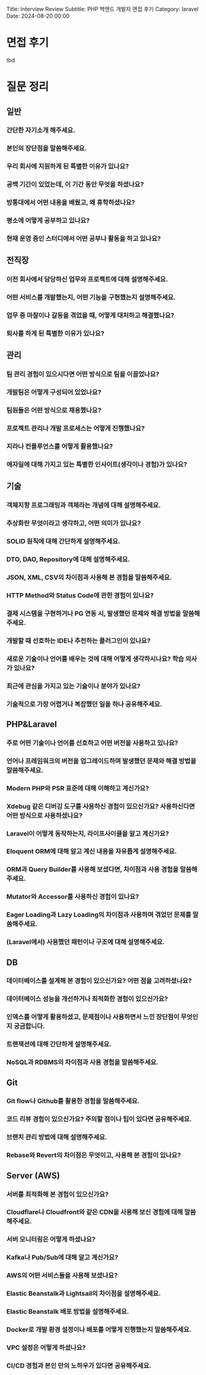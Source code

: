 Title: Interview Review
Subtitle: PHP 백엔드 개발자 면접 후기
Category: laravel
Date: 2024-08-20 00:00

# 면접 후기

tbd

# 질문 정리

## 일반
### 간단한 자기소개 해주세요.
### 본인의 장단점을 말씀해주세요.
### 우리 회사에 지원하게 된 특별한 이유가 있나요?
### 공백 기간이 있었는데, 이 기간 동안 무엇을 하셨나요? 
### 방통대에서 어떤 내용을 배웠고, 왜 휴학하셨나요? 
### 평소에 어떻게 공부하고 있나요?
### 현재 운영 중인 스터디에서 어떤 공부나 활동을 하고 있나요?

## 전직장
### 이전 회사에서 담당하신 업무와 프로젝트에 대해 설명해주세요.
### 어떤 서비스를 개발했는지, 어떤 기능을 구현했는지 설명해주세요.
### 업무 중 마찰이나 갈등을 겪었을 때, 어떻게 대처하고 해결했나요?
### 퇴사를 하게 된 특별한 이유가 있나요?

## 관리
### 팀 관리 경험이 있으시다면 어떤 방식으로 팀을 이끌었나요?
### 개발팀은 어떻게 구성되어 있었나요?
### 팀원들은 어떤 방식으로 채용했나요?
### 프로젝트 관리나 개발 프로세스는 어떻게 진행했나요?
### 지라나 컨플루언스를 어떻게 활용했나요?
### 애자일에 대해 가지고 있는 특별한 인사이트(생각이나 경험)가 있나요?

## 기술
### 객체지향 프로그래밍과 객체라는 개념에 대해 설명해주세요.
### 추상화란 무엇이라고 생각하고, 어떤 의미가 있나요?
### SOLID 원칙에 대해 간단하게 설명해주세요.
### DTO, DAO, Repository에 대해 설명해주세요.
### JSON, XML, CSV의 차이점과 사용해 본 경험을 말씀해주세요. 
### HTTP Method와 Status Code에 관한 경험이 있나요?
### 결제 시스템을 구현하거나 PG 연동 시, 발생했던 문제와 해결 방법을 말씀해주세요.
### 개발할 때 선호하는 IDE나 추천하는 플러그인이 있나요?
### 새로운 기술이나 언어를 배우는 것에 대해 어떻게 생각하시나요? 학습 의사가 있나요?
### 최근에 관심을 가지고 있는 기술이나 분야가 있나요?
### 기술적으로 가장 어렵거나 복잡했던 일을 하나 공유해주세요.

## PHP&Laravel
### 주로 어떤 기술이나 언어를 선호하고 어떤 버전을 사용하고 있나요?
### 언어나 프레임워크의 버전을 업그레이드하며 발생했던 문제와 해결 방법을 말씀해주세요.
### Modern PHP와 PSR 표준에 대해 이해하고 계신가요?
### Xdebug 같은 디버깅 도구를 사용하신 경험이 있으신가요? 사용하신다면 어떤 방식으로 사용하셨나요?
### Laravel이 어떻게 동작하는지, 라이프사이클을 알고 계신가요?
### Eloquent ORM에 대해 알고 계신 내용을 자유롭게 설명해주세요.
### ORM과 Query Builder를 사용해 보셨다면, 차이점과 사용 경험을 말씀해주세요.
### Mutator와 Accessor를 사용하신 경험이 있나요?
### Eager Loading과 Lazy Loading의 차이점과 사용하며 겪었던 문제를 말씀해주세요.
### (Laravel에서) 사용했던 패턴이나 구조에 대해 설명해주세요.

## DB
### 데이터베이스를 설계해 본 경험이 있으신가요? 어떤 점을 고려하셨나요?
### 데이터베이스 성능을 개선하거나 최적화한 경험이 있으신가요?
### 인덱스를 어떻게 활용하셨고, 문제점이나 사용하면서 느낀 장단점이 무엇인지 궁금합니다.
### 트랜잭션에 대해 간단하게 설명해주세요.
### NoSQL과 RDBMS의 차이점과 사용 경험을 말씀해주세요.

## Git
### Git flow나 Github를 활용한 경험을 말씀해주세요.
### 코드 리뷰 경험이 있으신가요? 주의할 점이나 팁이 있다면 공유해주세요.
### 브랜치 관리 방법에 대해 설명해주세요.
### Rebase와 Revert의 차이점은 무엇이고, 사용해 본 경험이 있나요?

## Server (AWS)
### 서버를 최적화해 본 경험이 있으신가요?
### Cloudflare나 Cloudfront와 같은 CDN을 사용해 보신 경험에 대해 말씀해주세요.
### 서버 모니터링은 어떻게 하셨나요?
### Kafka나 Pub/Sub에 대해 알고 계신가요?
### AWS의 어떤 서비스들을 사용해 보셨나요?
### Elastic Beanstalk과 Lightsail의 차이점을 설명해주세요.
### Elastic Beanstalk 배포 방법을 설명해주세요.
### Docker로 개발 환경 설정이나 배포를 어떻게 진행했는지 말씀해주세요. 
### VPC 설정은 어떻게 하셨나요?
### CI/CD 경험과 본인 만의 노하우가 있다면 공유해주세요.
